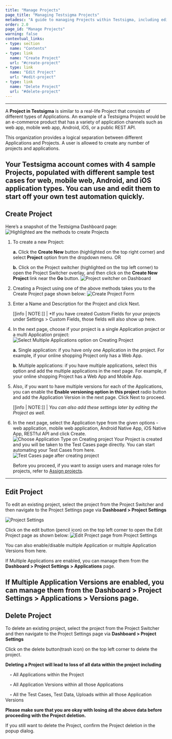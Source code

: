 ```yaml
---
title: "Manage Projects"
page_title: "Managing Testsigma Projects"
metadesc: "A guide to managing Projects within Testsigma, including editing, deleting projects, and enabling/disabling multiple Application/Versions"
order: 2.0
page_id: "Manage Projects"
warning: false
contextual_links:
- type: section
  name: "Contents"
- type: link
  name: "Create Project"
  url: "#create-project"
- type: link
  name: "Edit Project"
  url: "#edit-project"
- type: link
  name: "Delete Project"
  url: "#delete-project"
---
```

---
A **Project in Testsigma** is similar to a real-life Project that consists of different types of Applications. An example of a Testsigma Project would be an e-commerce product that has a variety of application channels such as web app, mobile web app, Android, iOS, or a public REST API.

This organization provides a logical separation between different Applications and Projects. A user is allowed to create any number of projects and applications. 

Your Testsigma account comes with 4 sample Projects, populated with different sample test cases for web, mobile web, Android, and iOS application types. You can use and edit them to start off your own test automation quickly. 
---

## **Create Project**

Here’s a snapshot of the Testsigma Dashboard page:
![Highlighted are the methods to create Projects](https://docs.testsigma.com/images/projects/dashboard-project-selection-area.png)

1. To create a new Project:

    **a.** Click the **Create New** button (highlighted on the top right corner) and select **Project** option from the dropdown menu. OR

    **b.** Click on the Project switcher (highlighted on the top left corner) to open the Project Switcher overlay, and then click on the **Create New Project** link near the **Go** button.
    ![Project switcher on Dashboard](https://docs.testsigma.com/images/projects/dashboard-project-selection-overlay.png)

2. Creating a Project using one of the above methods takes you to the Create Project page shown below:
![Create Project Form](https://docs.testsigma.com/images/projects/create-project-page1.png)
3. Enter a Name and Description for the Project and click    Next.

    [[info | NOTE:]]
    | *If you have created Custom Fields for your projects under Settings > Custom Fields, those fields will also show up here.
4. In the next page, choose if your project is a single Application project or a multi Application project:
    ![Select Multiple Applications option on Creating Project](https://docs.testsigma.com/images/projects/create-project-page2-multiapp-multiversion.png)
    
    **a.** Single application: if you have only one Application in the project. For example, if your online shopping Project only has a Web App.
    
    **b.** Multiple applications: if you have multiple applications, select this option and add the multiple applications in the next page. For example, if your online shopping Project has a Web App and Mobile App.
5. Also, if you want to have multiple versions for each of the Applications, you can enable the **Enable versioning option in this project** radio button and add the Application Version in the next page. Click Next to proceed.

    [[info | NOTE:]]
    | *You can also add these settings later by editing the Project as well.*
6. In the next page, select the Application type from the given options - web application, mobile web application, Android Native App, iOS Native App, RESTful API and click Create.
    ![Choose Application Type on Creating project](https://docs.testsigma.com/images/projects/create-project-page3-select-apptype.png)
    Your Project is created and you will be taken to the Test Cases page directly. You can start automating your Test Cases from here.
    ![Test Cases page after creating project](https://docs.testsigma.com/images/projects/create-project-redirect-test-cases.png)

    Before you proceed, if you want to assign users and manage roles for projects, refer to  [Assign projects](https://testsigma.com/docs/collaboration/assign-projects/).
---

## **Edit Project**

To edit an existing project, select the project from the Project Switcher and then navigate to the Project Settings page via **Dashboard > Project Settings**

![Project Settings](https://docs.testsigma.com/images/projects/project-settings.png)

Click on the edit button (pencil icon) on the top left corner to open the Edit Project page as shown below:
![Edit Project page from Project Settings](https://docs.testsigma.com/images/projects/edit-project.png)

You can also enable/disable multiple Application or multiple Application Versions from here.

If Multiple Applications are enabled, you can manage them from the **Dashboard > Project Settings > Applications** page.

If Multiple Application Versions are enabled, you can manage them from the **Dashboard > Project Settings > Applications > Versions** page.
---

## **Delete Project**

To delete an existing project, select the project from the Project Switcher and then navigate to the Project Settings page via **Dashboard > Project Settings**

Click on the delete button(trash icon) on the top left corner to delete the project.

**Deleting a Project will lead to loss of all data within the project including**

  &emsp;**-** All Applications within the Project

  &emsp;**-** All Application Versions within all those Applications

  &emsp;**-** All the Test Cases, Test Data, Uploads within all those Application Versions

**Please make sure that you are okay with losing all the above data before proceeding with the Project deletion.**

If you still want to delete the Project, confirm the Project deletion in the popup dialog.






